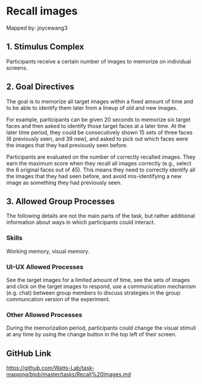 # Recall images

Mapped by: joycewang3 

## 1. Stimulus Complex 
Participants receive a certain number of images to memorize on individual screens.

## 2. Goal Directives 
The goal is to memorize all target images within a fixed amount of time and to be able to identify them later from a lineup of old and new images.

For example, participants can be given 20 seconds to memorize six target faces and then asked to identify those target faces at a later time. At the later time period, they could be consecutively shown 15 sets of three faces (6 previously seen, and 39 new), and asked to pick out which faces were the images that they had previously seen before.

Participants are evaluated on the number of correctly recalled images. They earn the maximum score when they recall all images correctly (e.g., select the 6 original faces out of 45). This means they need to correctly identify all the images that they had seen before, and avoid mis-identifying a new image as something they had previously seen.

## 3. Allowed Group Processes 
The following details are not the main parts of the task, but rather additional information about ways in which participants could interact.

### Skills 
Working memory, visual memory.

### UI-UX Allowed Processes
See the target images for a limited amount of time, see the sets of images and click on the target images to respond, use a communication mechanism (e.g. chat) between group members to discuss strategies in the group communcation version of the experiment.

### Other Allowed Processes
During the memorization period, participants could change the visual stimuli at any time by using the change button in the top left of their screen.

## GitHub Link 
https://github.com/Watts-Lab/task-mapping/blob/master/tasks/Recall%20Images.md
